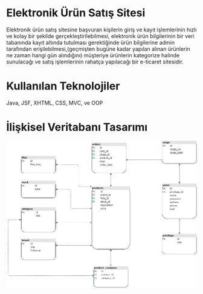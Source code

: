 # Elektronik Ürün Satış Sitesi

   <p> Elektronik ürün satış sitesine başvuran kişilerin giriş ve kayıt işlemlerinin hızlı ve kolay bir şekilde gerçekleştirilebilmesi, elektronik ürün bilgilerinin bir veri tabanında kayıt altında tutulması gerektiğinde ürün bilgilerine admin tarafından erişilebilmesi,(geçmişten bugüne kadar yapılan alınan ürünlerin ne zaman hangi gün alındığını) müşteriye ürünlerin kategorize halinde sunulacağı ve satış işlemlerinin rahatça yapılacağı bir e-ticaret sitesidir. </p>
   
 # Kullanılan Teknolojiler
   Java, 
   JSF, 
   XHTML,
   CSS,
   MVC,
   ve
   OOP


# İlişkisel Veritabanı Tasarımı

![Veri Tabanı Tasarımı](./docs/UML.jpg)
